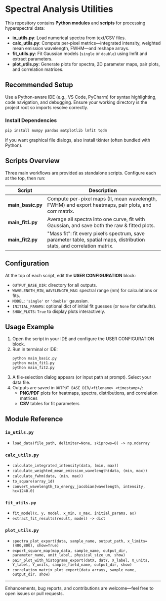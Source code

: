 # Spectral Analysis Utilities

This repository contains **Python modules** and **scripts** for processing hyperspectral data:

- **io_utils.py**: Load numerical spectra from text/CSV files.
- **calc_utils.py**: Compute per-pixel metrics—integrated intensity, weighted mean emission wavelength, FWHM—and reshape arrays.
- **fit_utils.py**: Fit Gaussian models (`single` or `double`) using lmfit and extract parameters.
- **plot_utils.py**: Generate plots for spectra, 2D parameter maps, pair plots, and correlation matrices.

## Recommended Setup

Use a Python-aware IDE (e.g., VS Code, PyCharm) for syntax highlighting, code navigation, and debugging. Ensure your working directory is the project root so imports resolve correctly.

### Install Dependencies

```bash
pip install numpy pandas matplotlib lmfit tqdm
```

If you want graphical file dialogs, also install tkinter (often bundled with Python).

## Scripts Overview

Three main workflows are provided as standalone scripts. Configure each at the top, then run:

| Script            | Description                                                                                      |
|-------------------|--------------------------------------------------------------------------------------------------|
| **main_basic.py** | Compute per-pixel maps (II, mean wavelength, FWHM) and export heatmaps, pair plots, and corr matrix. |
| **main_fit1.py**  | Average all spectra into one curve, fit with Gaussian, and save both the raw & fitted plots.     |
| **main_fit2.py**  | "Mass fit": fit every pixel’s spectrum, save parameter table, spatial maps, distribution stats, and correlation matrix. |

## Configuration

At the top of each script, edit the **USER CONFIGURATION** block:

- `OUTPUT_BASE_DIR`: directory for all outputs.
- `WAVELENGTH_MIN`, `WAVELENGTH_MAX`: spectral range (nm) for calculations or fits.
- `MODEL`: `'single'` or `'double'` gaussian.
- `INITIAL_PARAMS`: optional dict of initial fit guesses (or `None` for defaults).
- `SHOW_PLOTS`: `True` to display plots interactively.

## Usage Example

1. Open the script in your IDE and configure the USER CONFIGURATION block.
2. Run in terminal or IDE:
   ```bash
   python main_basic.py
   python main_fit1.py
   python main_fit2.py
   ```
3. A file‐selection dialog appears (or input path at prompt). Select your data file.
4. Outputs are saved in `OUTPUT_BASE_DIR/<filename>_<timestamp>/`:
   - **PNG/PDF** plots for heatmaps, spectra, distributions, and correlation matrices
   - **CSV** tables for fit parameters

## Module Reference

### `io_utils.py`
- `load_data(file_path, delimiter=None, skiprows=0) -> np.ndarray`

### `calc_utils.py`
- `calculate_integrated_intensity(data, (min, max))`
- `calculate_weighted_mean_emission_wavelength(data, (min, max))`
- `calculate_fwhm(data, (min, max))`
- `to_square(array_1d)`
- `convert_wavelength_to_energy_jacobian(wavelength, intensity, hc=1240.0)`

### `fit_utils.py`
- `fit_model(x, y, model, x_min, x_max, initial_params, ax)`
- `extract_fit_results(result, model) -> dict`

### `plot_utils.py`
- `spectra_plot_export(data, sample_name, output_path, x_limits=(400,800), show=True)`
- `export_square_map(map_data, sample_name, output_dir, parameter_name, unit_label, physical_size_um, show)`
- `pair_plot_with_histograms_export(datX, datY, X_label, X_units, Y_label, Y_units, sample_field_name, output_dir, show)`
- `correlation_matrix_plot_export(data_arrays, sample_name, output_dir, show)`

---

Enhancements, bug reports, and contributions are welcome—feel free to open issues or pull requests.

